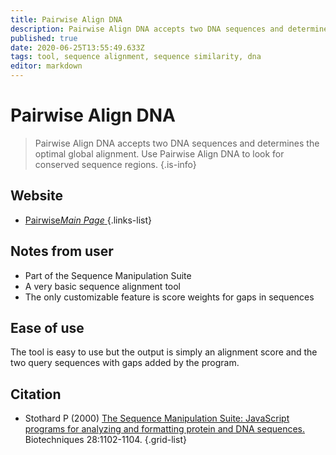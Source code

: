 ```yaml
---
title: Pairwise Align DNA
description: Pairwise Align DNA accepts two DNA sequences and determines the optimal global alignment. Use Pairwise Align DNA to look for conserved sequence regions.
published: true
date: 2020-06-25T13:55:49.633Z
tags: tool, sequence alignment, sequence similarity, dna
editor: markdown
---
```


# Pairwise Align DNA

> Pairwise Align DNA accepts two DNA sequences and determines the optimal global alignment. Use Pairwise Align DNA to look for conserved sequence regions.
{.is-info}



## Website

- [Pairwise*Main Page* ](http://www.bioinformatics.org/sms2/pairwise_align_dna.html)
{.links-list}

## Notes from user
- Part of the Sequence Manipulation Suite
- A very basic sequence alignment tool
- The only customizable feature is score weights for gaps in sequences

## Ease of use 

The tool is easy to use but the output is simply an alignment score and the two query sequences with gaps added by the program.

## Citation

- Stothard P (2000) [The Sequence Manipulation Suite: JavaScript programs for analyzing and formatting protein and DNA sequences.](https://www.future-science.com/doi/abs/10.2144/00286ir01) Biotechniques 28:1102-1104.
{.grid-list}